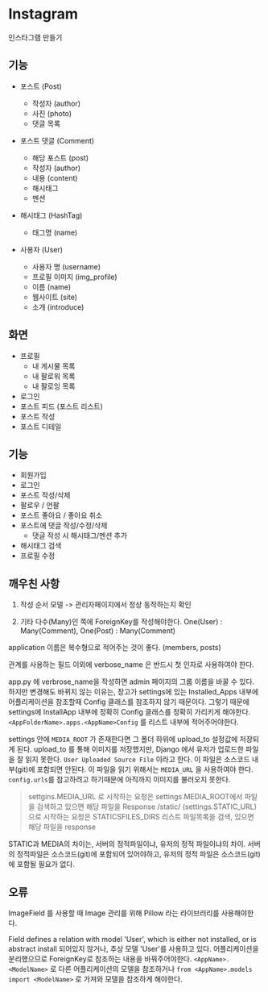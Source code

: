 # Instagram

인스타그램 만들기

## 기능

- 포스트 (Post)
    - 작성자 (author)
    - 사진 (photo)
    - 댓글 목록
- 포스트 댓글 (Comment)
    - 해당 포스트 (post)
    - 작성자 (author)
    - 내용 (content)
    - 해시태그
    - 멘션
    
- 해시태그 (HashTag)
    - 태그명 (name)
    
- 사용자 (User)
    - 사용자 명 (username)
    - 프로필 이미지 (img_profile)
    - 이름 (name)
    - 웹사이트 (site)
    - 소개 (introduce)
    
## 화면

- 프로필
    - 내 게시물 목록
    - 내 팔로워 목록
    - 내 팔로잉 목록
- 로그인
- 포스트 피드 (포스트 리스트)
- 포스트 작성
- 포스트 디테일

## 기능

- 회원가입
- 로그인
- 포스트 작성/삭제
- 팔로우 / 언팔
- 포스트 좋아요 / 좋아요 취소
- 포스트에 댓글 작성/수정/삭제
    - 댓글 작성 시 해시태그/멘션 추가
- 해시태그 검색
- 프로필 수정

## 깨우친 사항

1. 작성 순서
    모델 -> 관리자페이지에서 정상 동작하는지 확인

0. 기타
다수(Many)인 쪽에 ForeignKey를 작성해야한다.
    One(User) : Many(Comment), One(Post) : Many(Comment)

application 이름은 복수형으로 적어주는 것이 좋다. (members, posts)

관계를 사용하는 필드 이외에 verbose_name 은 반드시 첫 인자로 사용하여야 한다.

app.py 에 verbrose_name을 작성하면 admin 페이지의 그룹 이름을 바꿀 수 있다. 하지만 변경해도 바뀌지 않는 이유는, 장고가 settings에 있는 Installed_Apps 내부에 어플리케이션을 참조할때 <AppName>Config 클래스를 참조하지 않기 때문이다.
    그렇기 때문에 settings에 InstallApp 내부에 정확히 Config 클래스를 정확히 가리키게 해야한다. `<AppFolderName>.apps.<AppName>Config` 를 리스트 내부에 적어주어야한다.
    
settings 안에 `MEDIA_ROOT` 가 존재한다면 그 폴더 하위에 upload_to 설정값에 저장되게 된다.
upload_to 를 통해 이미지를 저장했지만, Django 에서 유저가 업로드한 파일을 잘 읽지 못한다. `User Uploaded Source File` 이라고 한다. 이 파일은 소스코드 내부(git)에 포함되면 안된다. 이 파일을 읽기 위해서는 `MEDIA_URL` 을 사용하여야 한다.
`config.urls`를 참고하려고 하기때문에 아직까지 이미지를 불러오지 못한다.
> settgins.MEDIA_URL 로 시작하는 요청은 settings.MEDIA_ROOT에서 파일을 검색하고 있으면 해당 파일을 Response
> /static/ (settings.STATIC_URL) 으로 시작하는 요청은 STATICSFILES_DIRS 리스트 파일목록을 검색, 있으면 해당 파일을 response

STATIC과 MEDIA의 차이는, 서버의 정적파일이냐, 유저의 정적 파일이냐의 차이. 서버의 정적파일은 소스코드(git)에 포함되어 있어야하고, 유저의 정적 파일은 소스코드(git)에 포함될 필요가 없다.


## 오류

ImageField 를 사용할 때 Image 관리를 위해 Pillow 라는 라이브러리를 사용해야한다.

Field defines a relation with model 'User', which is either not installed, or is abstract
install 되어있지 않거나, 추상 모델 'User'를 사용하고 있다.
어플리케이션을 분리했으므로 ForeignKey로 참조하는 내용을 바꿔주어야한다.
`<AppName>.<ModelName>` 로 다른 어플리케이션의 모델을 참조하거나
`from <AppName>.models import <ModelName>` 로 가져와 모델을 참조하게 해야한다.
